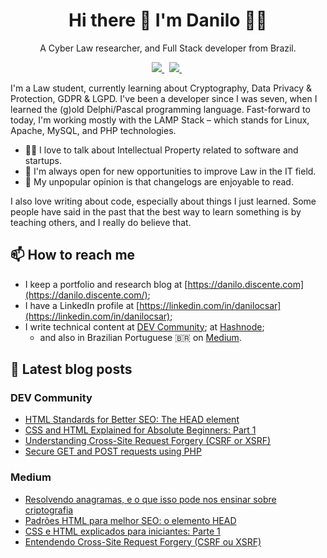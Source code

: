 <h1 align="center">
  Hi there 👋 I'm Danilo 👨‍💻
</h1>

<p align="center">
  A Cyber Law researcher, and Full Stack developer from Brazil.
</p>

<p align="center">
  <a href="https://dev.to/danilo" target="_blank">
    <img src="https://img.shields.io/badge/dev.to-0A0A0A?style=for-the-badge&logo=dev.to&logoColor=white" />        
  </a>&nbsp;
  <a href="https://linkedin.com/in/danilocsar/" target="_blank">
    <img src="https://img.shields.io/badge/LinkedIn-0077B5?style=for-the-badge&logo=linkedin&logoColor=white" />
  </a>&nbsp;
</p>

I'm a Law student, currently learning about Cryptography, Data Privacy & Protection, GDPR & LGPD. I've been a developer since I was seven, when I learned the (g)old Delphi/Pascal programming language. Fast-forward to today, I'm working mostly with the LAMP Stack &ndash; which stands for Linux, Apache, MySQL, and PHP technologies.

- 👨‍⚖️ I love to talk about Intellectual Property related to software and startups.
- 🚀 I'm always open for new opportunities to improve Law in the IT field.
- 🤔 My unpopular opinion is that changelogs are enjoyable to read.

I also love writing about code, especially about things I just learned. Some people have said in the past that the best way to learn something is by teaching others, and I really do believe that.

## 📫 How to reach me

- I keep a portfolio and research blog at [https://danilo.discente.com](https://danilo.discente.com/);
- I have a LinkedIn profile at [https://linkedin.com/in/danilocsar](https://linkedin.com/in/danilocsar);
- I write technical content at [DEV Community](https://dev.to/danilo); at [Hashnode](https://danilocesar.hashnode.dev/);
  - and also in Brazilian Portuguese 🇧🇷 on [Medium](https://danilocsar.medium.com/).

## 📝 Latest blog posts

### DEV Community
<!-- DEVTO:START -->
- [HTML Standards for Better SEO: The HEAD element](https://dev.to/danilo/html-standards-for-better-seo-the-head-element-1cck)
- [CSS and HTML Explained for Absolute Beginners: Part 1](https://dev.to/danilo/css-and-html-explained-for-absolute-beginners-part-1-2hjd)
- [Understanding Cross-Site Request Forgery &lpar;CSRF or XSRF&rpar;](https://dev.to/danilo/understanding-cross-site-request-forgery-csrf-or-xsrf-3d95)
- [Secure GET and POST requests using PHP](https://dev.to/danilo/secure-get-and-post-requests-using-php-k50)
<!-- DEVTO:END -->

### Medium
<!-- MEDIUM:START -->
- [Resolvendo anagramas, e o que isso pode nos ensinar sobre criptografia](https://danilocsar.medium.com/resolvendo-anagramas-e-o-que-isso-pode-nos-ensinar-sobre-criptografia-98c9363085a5?source=rss-b8ef6f0967aa------2)
- [Padrões HTML para melhor SEO: o elemento HEAD](https://danilocsar.medium.com/padr%C3%B5es-html-para-melhor-seo-o-elemento-head-9cf787bcad00?source=rss-b8ef6f0967aa------2)
- [CSS e HTML explicados para iniciantes: Parte 1](https://danilocsar.medium.com/css-e-html-explicados-para-iniciantes-parte-1-beacb2007299?source=rss-b8ef6f0967aa------2)
- [Entendendo Cross-Site Request Forgery &lpar;CSRF ou XSRF&rpar;](https://danilocsar.medium.com/entendendo-cross-site-request-forgery-csrf-ou-xsrf-1a5f2ed35a0d?source=rss-b8ef6f0967aa------2)
<!-- MEDIUM:END -->

